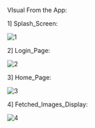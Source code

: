 VIsual From the App:

1] Splash_Screen:

![1](https://github.com/user-attachments/assets/828c54cf-b8df-4844-97cb-ee4cd8e280dd)

2] Login_Page:

![2](https://github.com/user-attachments/assets/84f99de6-6bd3-4cda-b7ef-c01bb94b0bc0)

3] Home_Page:

![3](https://github.com/user-attachments/assets/ed484c8a-f0dd-4eb0-a371-87acb72d281c)

4] Fetched_Images_Display:

![4](https://github.com/user-attachments/assets/3afeac01-75a8-4b34-8d7d-71004bcb741a)
